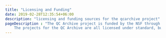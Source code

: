 ```yaml
---
title: "Licensing and Funding"
date: 2019-02-28T12:35:54+06:00
description: "licensing and funding sources for the qcarchive project"
pageDescription : "The QC Archive project is funded by the NSF through MolSSI and grant FILL_IN_GRANT. 
    The projects for the QC Archive are all licensed under standard, but separate BSD 3-Clause Licenses per project"
---
```


